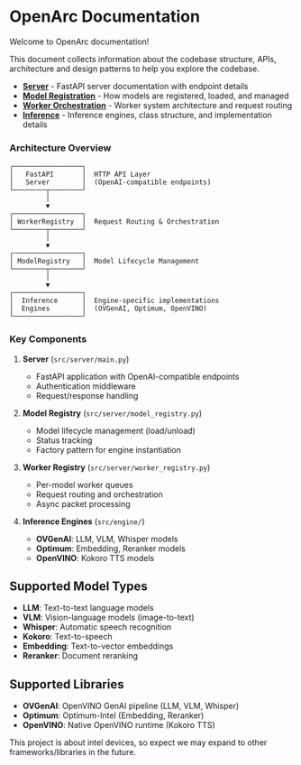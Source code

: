 # OpenArc Documentation

Welcome to OpenArc documentation!  

This document collects information about the codebase structure, APIs, architecture and design patterns to help you explore the codebase.


- **[Server](./server.md)** - FastAPI server documentation with endpoint details
- **[Model Registration](./model_registration.md)** - How models are registered, loaded, and managed
- **[Worker Orchestration](./worker_orchestration.md)** - Worker system architecture and request routing
- **[Inference](./inference.md)** - Inference engines, class structure, and implementation details

### Architecture Overview

```
┌─────────────────┐
│   FastAPI       │  HTTP API Layer
│   Server        │  (OpenAI-compatible endpoints)
└────────┬────────┘
         │
         ▼
┌─────────────────┐
│ WorkerRegistry  │  Request Routing & Orchestration
└────────┬────────┘
         │
         ▼
┌─────────────────┐
│ ModelRegistry   │  Model Lifecycle Management
└────────┬────────┘
         │
         ▼
┌─────────────────┐
│  Inference      │  Engine-specific implementations
│  Engines        │  (OVGenAI, Optimum, OpenVINO)
└─────────────────┘
```

### Key Components

1. **Server** (`src/server/main.py`)
   - FastAPI application with OpenAI-compatible endpoints
   - Authentication middleware
   - Request/response handling

2. **Model Registry** (`src/server/model_registry.py`)
   - Model lifecycle management (load/unload)
   - Status tracking
   - Factory pattern for engine instantiation

3. **Worker Registry** (`src/server/worker_registry.py`)
   - Per-model worker queues
   - Request routing and orchestration
   - Async packet processing

4. **Inference Engines** (`src/engine/`)
   - **OVGenAI**: LLM, VLM, Whisper models
   - **Optimum**: Embedding, Reranker models
   - **OpenVINO**: Kokoro TTS models

## Supported Model Types

- **LLM**: Text-to-text language models
- **VLM**: Vision-language models (image-to-text)
- **Whisper**: Automatic speech recognition
- **Kokoro**: Text-to-speech
- **Embedding**: Text-to-vector embeddings
- **Reranker**: Document reranking

## Supported Libraries

- **OVGenAI**: OpenVINO GenAI pipeline (LLM, VLM, Whisper)
- **Optimum**: Optimum-Intel (Embedding, Reranker)
- **OpenVINO**: Native OpenVINO runtime (Kokoro TTS)

This project is about intel devices, so expect we may expand to other frameworks/libraries in the future.



